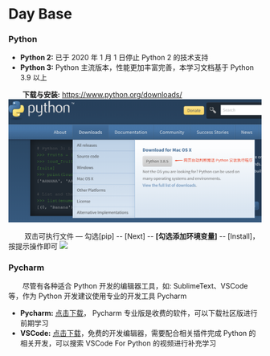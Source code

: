 # Day Base
### Python
* **Python 2:** 已于 2020 年 1 月 1 日停止 Python 2 的技术支持
* **Python 3:** Python 主流版本，性能更加丰富完善，本学习文档基于 Python 3.9 以上

&emsp;&emsp;**下载与安装:** https://www.python.org/downloads/
![](/assets/QQ20200722-162303@2x.png)

&emsp;&emsp; 双击可执行文件 — 勾选[pip] -- [Next] -- **[勾选添加环境变量]** -- [Install]，按提示操作即可
![](/assets/{M7OE@K`Q$MCE`@NMPS4S90.png)

### Pycharm
&emsp;&emsp;尽管有各种适合 Python 开发的编辑器工具，如: SublimeText、VSCode等，作为 Python 开发建议使用专业的开发工具 Pycharm
* **Pycharm:** [点击下载](https://www.jetbrains.com/pycharm/download/)， Pycharm 专业版是收费的软件，可以下载社区版进行前期学习
* **VSCode:** [点击下载](https://code.visualstudio.com/)，免费的开发编辑器，需要配合相关插件完成 Python 的相关开发，可以搜索 VSCode For Python 的视频进行补充学习


